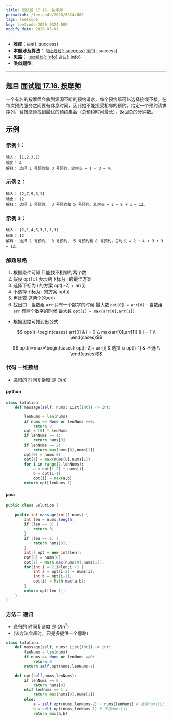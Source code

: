 ```yaml
---
title: 面试题 17.16. 按摩师
permalink: /leetcode/2020/0324/009
tags: leetcode
key: leetcode-2020-0324-009
modify_date: 2020-05-01
---
```

- __难度__：`简单`{:.success}
- __本题涉及算法__： [`动态规划`{:.success}](/alog/2020/0427/004) `递归`{:.success}
- __思路__： [`动态规划`{:.info}](/alog/2020/0427/004) `递归`{:.info}
- __类似题型__:

---

## 题目 [面试题 17.16. 按摩师](https://leetcode-cn.com/problems/the-masseuse-lcci/)
一个有名的按摩师会收到源源不断的预约请求，每个预约都可以选择接或不接。在每次预约服务之间要有休息时间，因此她不能接受相邻的预约。给定一个预约请求序列，替按摩师找到最优的预约集合（总预约时间最长），返回总的分钟数。



## 示例
### 示例 1：
```
输入： [1,2,3,1]   
输出： 4   
解释： 选择 1 号预约和 3 号预约，总时长 = 1 + 3 = 4。
```   
### 示例 2：
```
输入： [2,7,9,3,1]   
输出： 12    
解释： 选择 1 号预约、 3 号预约和 5 号预约，总时长 = 2 + 9 + 1 = 12。   
```
### 示例 3：
```
输入： [2,1,4,5,3,1,1,3]   
输出： 12    
解释： 选择 1 号预约、 3 号预约、 5 号预约和 8 号预约，总时长 = 2 + 4 + 3 + 3 = 12。   
```

### 解题思路
  1. 根据条件可知 只能找不相邻的两个数
  2. 假设 `opt[i]` 表示到下标为 i 的最佳方案
  3. 选择下标为 i 的方案 opt[i-2] + arr[i]
  4. 不选择下标为 i 的方案 opt[i]
  5. 再比较 这两个的大小
  6. 找出口
    - 当数组 `arr` 只有一个数字的时候 最大数 `opt[0] = arr[0]`
    - 当数组 `arr` 有两个数字的时候 最大数 `opt[1] = max(arr[0],arr[1])`

- 根据思路可推到出公式

$$ opt(i)=\begin{cases}
arr[0] & i = 0  \\
max(arr[0],arr[1]) & i = 1  \\
\end{cases}$$

$$ opt(i)=max=\begin{cases}
opt[i-2]+ arr[i]  &  选择 \\
opt[i-1] & 不选 \\
\end{cases}$$

### 代码 一维数组
- 递归的 时间复杂度 是 $O(n)$
#### python
```python
class Solution:
    def massage(self, nums: List[int]) -> int:

        lenNums = len(nums)
        if nums == None or lenNums ==0:
            return 0
        opt = [0] * lenNums
        if lenNums == 1:
            return nums[0]
        if lenNums == 2:
            return max(nums[0],nums[1])
        opt[0] = nums[0]
        opt[1] = max(nums[0],nums[1])
        for i in range(2,lenNums):
            a = opt[i-2] + nums[i]
            b = opt[i-1]
            opt[i] = max(a,b)
        return opt[lenNums-1]
```
#### java
```java
public class Solution {

    public int massage(int[] nums) {
        int len = nums.length;
        if (len == 0) {
            return 0;
        }
        if (len == 1) {
            return nums[0];
        }
        int[] opt = new int[len];
        opt[0] = nums[0];
        opt[1] = Math.max(nums[0],nums[1]);
        for(int i = 2;i<len;i++) {
            int a = opt[i-2] + nums[i];
            int b = opt[i-1];
            opt[i] = Math.max(a,b);
        }
        return opt[len-1];
    }
}
```

### 方法二 递归
- 递归的 时间复杂度 是 $O(n^2)$
- (该方法会超时，只是多提供一个思路)

```python
class Solution:
    def massage(self, nums: List[int]) -> int:
        lenNums = len(nums)
        if nums == None or lenNums ==0:
            return 0
        return self.opt(nums,lenNums-1)

    def opt(self,nums,lenNums):
        if lenNums == 0 :
            return nums[0]
        elif lenNums == 1 :
            return max(nums[0],nums[1])
        else:
            a = self.opt(nums,lenNums-2) + nums[lenNums] # 选择nums[i]
            b = self.opt(nums,lenNums-1) # 不选nums[i]
            return max(a,b)

```
